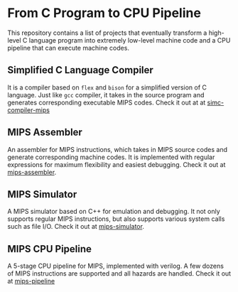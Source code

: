 # From C Program to CPU Pipeline

This repository contains a list of projects that eventually transform a high-level C language program into extremely low-level machine code and a CPU pipeline that can execute machine codes.

## Simplified C Language Compiler

It is a compiler based on `flex` and `bison` for a simplified version of C language.
Just like `gcc` compiler, it takes in the source program and generates corresponding executable MIPS codes.
Check it out at at [simc-compiler-mips](./simc-compiler-mips/)

## MIPS Assembler

An assembler for MIPS instructions, which takes in MIPS source codes and generate corresponding machine codes. It is implemented with regular expressions for maximum flexibility and easiest debugging. Check it out at [mips-assembler](./mips-assembler/).

## MIPS Simulator

A MIPS simulator based on C++ for emulation and debugging.
It not only supports regular MIPS instructions, but also supports various system calls such as file I/O.
Check it out at [mips-simulator](./mips-simulator/).

## MIPS CPU Pipeline

A 5-stage CPU pipeline for MIPS, implemented with verilog.
A few dozens of MIPS instructions are supported and all hazards are handled.
Check it out at [mips-pipeline](./mips-pipeline/)

